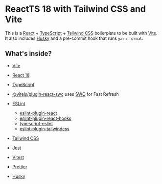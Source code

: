 # ReactTS 18 with Tailwind CSS and Vite

This is a [React](https://react.dev) + [TypeScript](https://www.typescriptlang.org/) + [Tailwind CSS](https://tailwindcss.com) boilerplate to be built with [Vite](https://vitejs.dev). It also includes [Husky](https://typicode.github.io/husk) and a pre-commit hook that runs `yarn format`.

## What's inside?

- [Vite](https://vitejs.dev)
- [React 18](https://react.dev)
- [TypeScript](https://www.typescriptlang.org)
- [@vitejs/plugin-react-swc](https://github.com/vitejs/vite-plugin-react-swc) uses [SWC](https://swc.rs/) for Fast Refresh
- [ESLint](https://eslint.org)
	* [eslint-plugin-react](https://github.com/jsx-eslint/eslint-plugin-react)
	* [eslint-plugin-react-hooks](https://www.npmjs.com/package/eslint-plugin-react-hooks)
	* [typescript-eslint](https://typescript-eslint.io)
	* [eslint-plugin-tailwindcss](https://github.com/francoismassart/eslint-plugin-tailwindcss)
- [Tailwind CSS](https://tailwindcss.com)

- [Jest](https://jestjs.io)
- [Vitest](https://vitest.dev)
- [Prettier](https://prettier.io)
- [Husky](https://typicode.github.io/husky/)